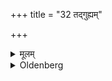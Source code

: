 +++
title = "32 तद्गुह्यम्"

+++

<details><summary>मूलम्</summary>

तद्गुह्यम् ३२
</details>

<details><summary>Oldenberg</summary>

31. That (is his) secret (name).
</details>

